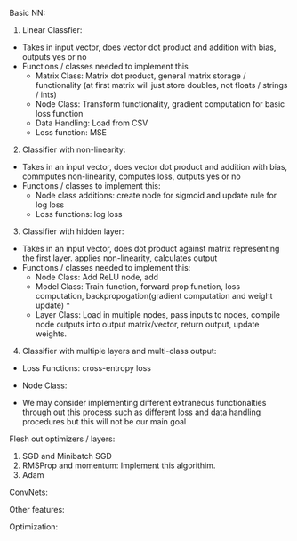 Basic NN:
1. Linear Classfier: 
 * Takes in input vector, does vector dot product and addition with bias, outputs yes or no
 * Functions / classes needed to implement this
    * Matrix Class: Matrix dot product, general matrix storage / functionality (at first matrix will just store doubles, not floats / strings / ints) 
    * Node Class: Transform functionality, gradient computation for basic loss function
    * Data Handling: Load from CSV 
    * Loss function: MSE
2. Classifier with non-linearity: 
 * Takes in an input vector, does vector dot product and addition with bias, commputes non-linearity, computes loss, outputs yes or no
 * Functions / classes to implement this: 
    * Node class additions: create node for sigmoid and update rule for log loss
    * Loss functions: log loss 
3. Classifier with hidden layer: 
 * Takes in an input vector, does dot product against matrix representing the first layer. applies non-linearity, calculates output 
 * Functions / classes needed to implement this: 
    * Node Class: Add ReLU node, add 
    * Model Class: Train function, forward prop function, loss computation, backpropogation(gradient computation and weight update)
      *  
    * Layer Class: Load in multiple nodes, pass inputs to nodes, compile node outputs into output matrix/vector, return output, update weights. 
4. Classifier with multiple layers and multi-class output:    
 * Loss Functions: cross-entropy loss
 * Node Class: 

* We may consider implementing different extraneous functionalties through out this process such as different loss and data handling procedures but this will not be our main goal

Flesh out optimizers / layers: 

1. SGD and Minibatch SGD 
2. RMSProp and momentum: Implement this algorithim. 
3. Adam 

ConvNets: 

Other features: 

Optimization: 
